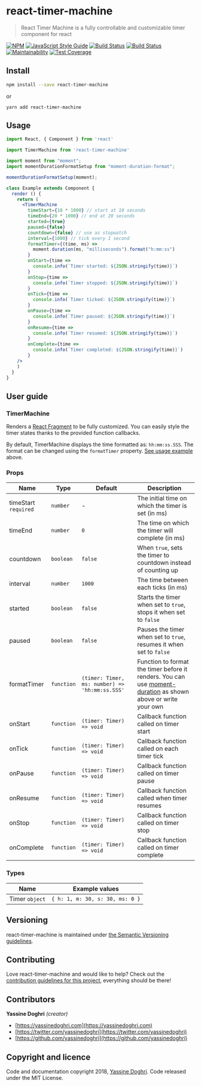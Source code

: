 # react-timer-machine

> React Timer Machine is a fully controllable and customizable timer component for react

[![NPM](https://img.shields.io/npm/v/react-timer-machine.svg)](https://www.npmjs.com/package/react-timer-machine) [![JavaScript Style Guide](https://img.shields.io/badge/code_style-standard-brightgreen.svg)](https://standardjs.com) [![Build Status](https://travis-ci.org/yassinedoghri/react-timer-machine.svg?branch=master)](https://travis-ci.org/yassinedoghri/react-timer-machine "Master Build") [![Build Status](https://travis-ci.org/yassinedoghri/react-timer-machine.svg?branch=development)](https://travis-ci.org/yassinedoghri/react-timer-machine "Development Build") [![Maintainability](https://api.codeclimate.com/v1/badges/67abb76788a89f4805fc/maintainability)](https://codeclimate.com/github/yassinedoghri/react-timer-machine/maintainability) [![Test Coverage](https://api.codeclimate.com/v1/badges/67abb76788a89f4805fc/test_coverage)](https://codeclimate.com/github/yassinedoghri/react-timer-machine/test_coverage)

## Install

```bash
npm install --save react-timer-machine
```
or
```
yarn add react-timer-machine
```

## Usage

```jsx
import React, { Component } from 'react'

import TimerMachine from 'react-timer-machine'

import moment from "moment";
import momentDurationFormatSetup from "moment-duration-format";

momentDurationFormatSetup(moment);

class Example extends Component {
  render () {
    return (
      <TimerMachine
        timeStart={10 * 1000} // start at 10 seconds
        timeEnd={20 * 1000} // end at 20 seconds
        started={true}
        paused={false}
        countdown={false} // use as stopwatch
        interval={1000} // tick every 1 second
        formatTimer={(time, ms) =>
          moment.duration(ms, "milliseconds").format("h:mm:ss")
        }
        onStart={time =>
          console.info(`Timer started: ${JSON.stringify(time)}`)
        }
        onStop={time =>
          console.info(`Timer stopped: ${JSON.stringify(time)}`)
        }
        onTick={time =>
          console.info(`Timer ticked: ${JSON.stringify(time)}`)
        }
        onPause={time =>
          console.info(`Timer paused: ${JSON.stringify(time)}`)
        }
        onResume={time =>
          console.info(`Timer resumed: ${JSON.stringify(time)}`)
        }
        onComplete={time =>
          console.info(`Timer completed: ${JSON.stringify(time)}`)
        }
    />
    )
  }
}
```

## User guide

### TimerMachine

Renders a [React Fragment](https://reactjs.org/docs/fragments.html) to be fully customized.
You can easily style the timer states thanks to the provided function callbacks.

By default, TimerMachine displays the time formatted as: `hh:mm:ss.SSS`.
The format can be changed using the `formatTimer` property. [See usage example](#usage) above.

### Props

| Name                 	| Type       	| Default                  	                    | Description                                                         	                                            |
|----------------------	|------------	|---------------------------------------------- |------------------------------------------------------------------------------------------------------------------ |
| timeStart `required` 	| `number`   	| -                        	                    | The initial time on which the timer is set (in ms)                  	                                            |
| timeEnd              	| `number`   	| `0`                      	                    | The time on which the timer will complete (in ms)                   	                                            |
| countdown            	| `boolean`  	| `false`                  	                    | When `true`, sets the timer to countdown instead of counting up     	                                            |
| interval             	| `number`   	| `1000`                   	                    | The time between each ticks (in ms)                                 	                                            |
| started              	| `boolean`  	| `false`                  	                    | Starts the timer when set to `true`, stops it when set to `false`   	                                            |
| paused               	| `boolean`  	| `false`                  	                    | Pauses the timer when set to `true`, resumes it when set to `false` 	                                            |
| formatTimer           | `function` 	| `(timer: Timer, ms: number) => 'hh:mm:ss.SSS'`| Function to format the timer before it renders. You can use [moment-duration] as shown above or write your own    |
| onStart              	| `function` 	| `(timer: Timer) => void` 	                    | Callback function called on timer start                             	                                            |
| onTick               	| `function` 	| `(timer: Timer) => void` 	                    | Callback function called on each timer tick                         	                                            |
| onPause              	| `function` 	| `(timer: Timer) => void` 	                    | Callback function called on timer pause                             	                                            |
| onResume             	| `function` 	| `(timer: Timer) => void` 	                    | Callback function called when timer resumes                         	                                            |
| onStop               	| `function` 	| `(timer: Timer) => void` 	                    | Callback function called on timer stop                              	                                            |
| onComplete           	| `function` 	| `(timer: Timer) => void` 	                    | Callback function called on timer complete                          	                                            |

[moment-duration]: https://github.com/jsmreese/moment-duration-format

### Types

| Name           | Example values                    |
|----------------|-----------------------------------|
| Timer `object` | ` { h: 1, m: 30, s: 30, ms: 0 } ` |

## Versioning

react-timer-machine is maintained under [the Semantic Versioning guidelines](http://semver.org/).

## Contributing

Love react-timer-machine and would like to help? Check out the [contribution guidelines for this project](./CONTRIBUTING.md), everything should be there!

## Contributors

**Yassine Doghri** _(creator)_

* [https://yassinedoghri.com](https://yassinedoghri.com)
* [https://twitter.com/yassinedoghri](https://twitter.com/yassinedoghri)
* [https://github.com/yassinedoghri](https://github.com/yassinedoghri)

## Copyright and licence

Code and documentation copyright 2018, [Yassine Doghri](https://github.com/yassinedoghri). Code released under the MIT License.
